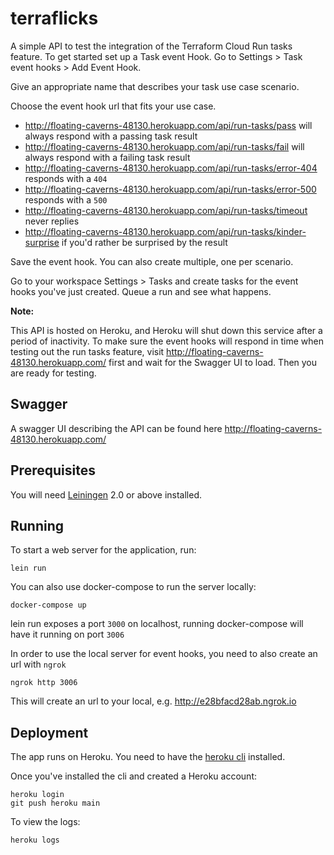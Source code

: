 # terraflicks


A simple API to test the integration of the Terraform Cloud Run tasks feature.
To get started set up a Task event Hook. Go to Settings > Task event hooks > Add Event Hook.

Give an appropriate name that describes your task use case scenario.

Choose the event hook url that fits your use case.
* http://floating-caverns-48130.herokuapp.com/api/run-tasks/pass will always respond with a passing task result
* http://floating-caverns-48130.herokuapp.com/api/run-tasks/fail will always respond with a failing task result
* http://floating-caverns-48130.herokuapp.com/api/run-tasks/error-404 responds with a `404`
* http://floating-caverns-48130.herokuapp.com/api/run-tasks/error-500 responds with a `500`
* http://floating-caverns-48130.herokuapp.com/api/run-tasks/timeout never replies
* http://floating-caverns-48130.herokuapp.com/api/run-tasks/kinder-surprise if you'd rather be surprised by the result 

Save the event hook. You can also create multiple, one per scenario.

Go to your workspace Settings > Tasks and create tasks for the event hooks you've just created. 
Queue a run and see what happens.

**Note:**

This API is hosted on Heroku, and Heroku will shut down this service after a period of inactivity. To make sure the event hooks will respond in time when testing out the run tasks feature, visit http://floating-caverns-48130.herokuapp.com/ first and wait for the Swagger UI to load. Then you are ready for testing.

## Swagger

A swagger UI describing the API can be found here http://floating-caverns-48130.herokuapp.com/

## Prerequisites

You will need [Leiningen][1] 2.0 or above installed.

[1]: https://github.com/technomancy/leiningen

## Running

To start a web server for the application, run:

    lein run 

You can also use docker-compose to run the server locally:
```
docker-compose up
```

lein run exposes a port `3000` on localhost, running docker-compose will have it running on port `3006`

In order to use the local server for event hooks, you need to also create an url with `ngrok`

```
ngrok http 3006
```

This will create an url to your local, e.g. http://e28bfacd28ab.ngrok.io

## Deployment

The app runs on Heroku. You need to have the [heroku cli](https://devcenter.heroku.com/articles/heroku-cli) installed.

Once you've installed the cli and created a Heroku account:

```
heroku login
git push heroku main
```

To view the logs:
```
heroku logs
```
